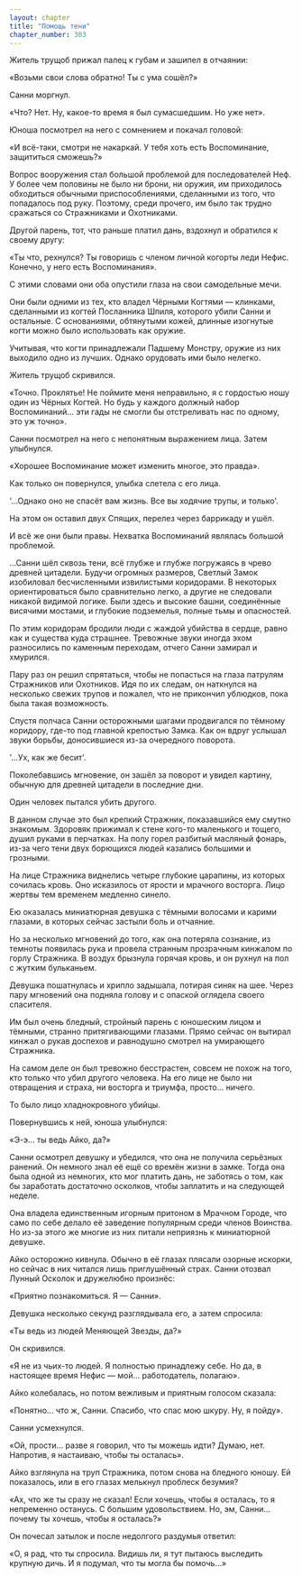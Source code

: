 ```yaml
---
layout: chapter
title: "Помощь тени"
chapter_number: 303
---
```


Житель трущоб прижал палец к губам и зашипел в отчаянии:

«Возьми свои слова обратно! Ты с ума сошёл?»

Санни моргнул.

«Что? Нет. Ну, какое-то время я был сумасшедшим. Но уже нет».

Юноша посмотрел на него с сомнением и покачал головой:

«И всё-таки, смотри не накаркай. У тебя хоть есть Воспоминание, защититься сможешь?»

Вопрос вооружения стал большой проблемой для последователей Неф. У более чем половины не было ни брони, ни оружия, им приходилось обходиться обычными приспособлениями, сделанными из того, что попадалось под руку. Поэтому, среди прочего, им было так трудно сражаться со Стражниками и Охотниками.

Другой парень, тот, что раньше платил дань, вздохнул и обратился к своему другу:

«Ты что, рехнулся? Ты говоришь с членом личной когорты леди Нефис. Конечно, у него есть Воспоминания».

С этими словами они оба опустили глаза на свои самодельные мечи.

Они были одними из тех, кто владел Чёрными Когтями — клинками, сделанными из когтей Посланника Шпиля, которого убили Санни и остальные. С основаниями, обтянутыми кожей, длинные изогнутые когти можно было использовать как оружие.

Учитывая, что когти принадлежали Падшему Монстру, оружие из них выходило одно из лучших. Однако орудовать ими было нелегко.

Житель трущоб скривился.

«Точно. Проклятье! Не поймите меня неправильно, я с гордостью ношу один из Чёрных Когтей. Но будь у каждого должный набор Воспоминаний... эти гады не смогли бы отстреливать нас по одному, это уж точно».

Санни посмотрел на него с непонятным выражением лица. Затем улыбнулся.

«Хорошее Воспоминание может изменить многое, это правда».

Как только он повернулся, улыбка слетела с его лица.

'...Однако оно не спасёт вам жизнь. Все вы ходячие трупы, и только'.

На этом он оставил двух Спящих, перелез через баррикаду и ушёл.

И всё же они были правы. Нехватка Воспоминаний являлась большой проблемой.

...Санни шёл сквозь тени, всё глубже и глубже погружаясь в чрево древней цитадели. Будучи огромных размеров, Светлый Замок изобиловал бесчисленными извилистыми коридорами. В некоторых ориентироваться было сравнительно легко, а другие не следовали никакой видимой логике. Были здесь и высокие башни, соединённые висячими мостами, и глубокие подземелья, полные тьмы и опасностей.

По этим коридорам бродили люди с жаждой убийства в сердце, равно как и существа куда страшнее. Тревожные звуки иногда эхом разносились по каменным переходам, отчего Санни замирал и хмурился.

Пару раз он решил спрятаться, чтобы не попасться на глаза патрулям Стражников или Охотников. Идя по их следам, он наткнулся на несколько свежих трупов и пожалел, что не прикончил ублюдков, пока была такая возможность.

Спустя полчаса Санни осторожными шагами продвигался по тёмному коридору, где-то под главной крепостью Замка. Как он вдруг услышал звуки борьбы, доносившиеся из-за очередного поворота.

'...Ух, как же бесит'.

Поколебавшись мгновение, он зашёл за поворот и увидел картину, обычную для древней цитадели в последние дни.

Один человек пытался убить другого.

В данном случае это был крепкий Стражник, показавшийся ему смутно знакомым. Здоровяк прижимал к стене кого-то маленького и тощего, душил руками в перчатках. На полу горел разбитый масляный фонарь, из-за чего тени двух борющихся людей казались большими и грозными.

На лице Стражника виднелись четыре глубокие царапины, из которых сочилась кровь. Оно исказилось от ярости и мрачного восторга. Лицо жертвы тем временем медленно синело.

Ею оказалась миниатюрная девушка с тёмными волосами и карими глазами, в которых сейчас застыли боль и отчаяние.

Но за несколько мгновений до того, как она потеряла сознание, из темноты появилась рука и провела странным прозрачным кинжалом по горлу Стражника. В воздух брызнула горячая кровь, и он рухнул на пол с жутким бульканьем.

Девушка пошатнулась и хрипло задышала, потирая синяк на шее. Через пару мгновений она подняла голову и с опаской оглядела своего спасителя.

Им был очень бледный, стройный парень с юношеским лицом и тёмными, странно притягивающими глазами. Прямо сейчас он вытирал кинжал о рукав доспехов и равнодушно смотрел на умирающего Стражника.

На самом деле он был тревожно бесстрастен, совсем не похож на того, кто только что убил другого человека. На его лице не было ни отвращения и страха, ни восторга и триумфа, просто... ничего.

То было лицо хладнокровного убийцы.

Повернувшись к ней, юноша улыбнулся:

«Э-э... ты ведь Айко, да?»

Санни осмотрел девушку и убедился, что она не получила серьёзных ранений. Он немного знал её ещё со времён жизни в замке. Тогда она была одной из немногих, кто мог платить дань, не заботясь о том, как бы заработать достаточно осколков, чтобы заплатить и на следующей неделе.

Она владела единственным игорным притоном в Мрачном Городе, что само по себе делало её заведение популярным среди членов Воинства. Но из-за этого же многие из них питали неприязнь к миниатюрной девушке.

Айко осторожно кивнула. Обычно в её глазах плясали озорные искорки, но сейчас в них читался лишь приглушённый страх. Санни отозвал Лунный Осколок и дружелюбно произнёс:

«Приятно познакомиться. Я — Санни».

Девушка несколько секунд разглядывала его, а затем спросила:

«Ты ведь из людей Меняющей Звезды, да?»

Он скривился.

«Я не из чьих-то людей. Я полностью принадлежу себе. Но да, в настоящее время Нефис — мой... работодатель, полагаю».

Айко колебалась, но потом вежливым и приятным голосом сказала:

«Понятно... что ж, Санни. Спасибо, что спас мою шкуру. Ну, я пойду».

Санни усмехнулся.

«Ой, прости... разве я говорил, что ты можешь идти? Думаю, нет. Напротив, я настаиваю, чтобы ты осталась».

Айко взглянула на труп Стражника, потом снова на бледного юношу. Ей показалось, или в его глазах мелькнул проблеск безумия?

«Ах, что же ты сразу не сказал! Если хочешь, чтобы я осталась, то я непременно останусь. С большим удовольствием. Но, эм, Санни... почему ты хочешь, чтобы я осталась?»

Он почесал затылок и после недолгого раздумья ответил:

«О, я рад, что ты спросила. Видишь ли, я тут пытаюсь выследить крупную дичь. И я подумал, что ты могла бы помочь...»


